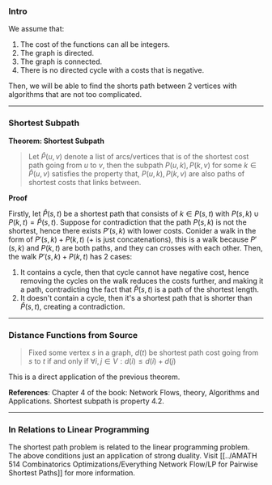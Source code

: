 ### **Intro**

We assume that: 
1. The cost of the functions can all be integers. 
2. The graph is directed.
3. The graph is connected.
4. There is no directed cycle with a costs that is negative. 

Then, we will be able to find the shorts path between 2 vertices with algorithms that are not too complicated. 

---
### **Shortest Subpath**

**Theorem: Shortest Subpath**

> Let $\hat P(u, v)$ denote a list of arcs/vertices that is of the shortest cost path going from $u$ to $v$, then the subpath $P(u, k), P(k, v)$ for some $k \in \hat P(u, v)$ satisfies the property that, $P(u, k), P(k, v)$ are also paths of shortest costs that links between. 

**Proof**

Firstly, let $\hat P(s, t)$ be a shortest path that consists of $k\in P(s, t)$ with $P(s, k)\cup P(k, t) = \hat P(s,t)$. Suppose for contradiction that the path $P(s, k)$ is not the shortest, hence there exists $P'(s, k)$ with lower costs. Conider a walk in the form of $P'(s, k) + P(k, t)$ ($+$ is just concatenations), this is a walk because $P'(s, k)$ and $P(k, t)$ are both paths, and they can crosses with each other. Then, the walk $P'(s, k) + P(k, t)$ has 2 cases: 
1. It contains a cycle, then that cycle cannot have negative cost, hence removing the cycles on the walk reduces the costs further, and making it a path, contradicting the fact that $\hat P(s, t)$ is a path of the shortest length. 
2. It doesn't contain a cycle, then it's a shortest path that is shorter than $\hat P(s, t)$, creating a contradiction. 


---
### **Distance Functions from Source**

> Fixed some vertex $s$ in a graph, $d(t)$ be  shortest path cost going from $s$ to $t$ if and only if $\forall i, j \in V: d(i) \le d(i) + d(j)$

This is a direct application of the previous theorem. 


**References**: Chapter 4 of the book: Network Flows, theory, Algorithms and Applications. Shortest subpath is property 4.2. 

---
### **In Relations to Linear Programming**

The shortest path problem is related to the linear programming problem. The above conditions just an application of strong duality. Visit [[../AMATH 514 Combinatorics Optimizations/Everything Network Flow/LP for Pairwise Shortest Paths]] for more information. 
